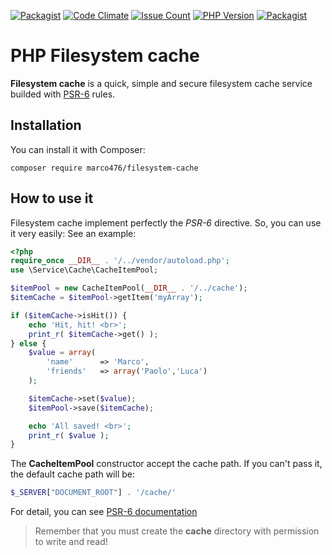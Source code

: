 [![Packagist](https://img.shields.io/packagist/v/marco476/filesystem-cache.svg)](https://packagist.org/packages/marco476/filesystem-cache)
[![Code Climate](https://codeclimate.com/github/marco476/filesystem-cache/badges/gpa.svg)](https://codeclimate.com/github/marco476/filesystem-cache)
[![Issue Count](https://codeclimate.com/github/marco476/filesystem-cache/badges/issue_count.svg)](https://codeclimate.com/github/marco476/filesystem-cache)
[![PHP Version](https://img.shields.io/badge/PHP-%3E%3D5.6-blue.svg)](http://php.net/manual/en/migration56.new-features.php)
[![Packagist](https://img.shields.io/packagist/l/marco476/filesystem-cache.svg)](https://packagist.org/packages/marco476/filesystem-cache)

# PHP Filesystem cache
**Filesystem cache** is a quick, simple and secure filesystem cache service builded with [PSR-6](http://www.php-fig.org/psr/psr-6/) rules.

## Installation

You can install it with Composer:

```
composer require marco476/filesystem-cache
```

## How to use it
Filesystem cache implement perfectly the *PSR-6* directive. So, you can use it very easily:
See an example:

```PHP
<?php
require_once __DIR__ . '/../vendor/autoload.php';
use \Service\Cache\CacheItemPool;

$itemPool = new CacheItemPool(__DIR__ . '/../cache');
$itemCache = $itemPool->getItem('myArray');

if ($itemCache->isHit()) {
    echo 'Hit, hit! <br>';
    print_r( $itemCache->get() );
} else {
    $value = array(
        'name'      => 'Marco',
        'friends'   => array('Paolo','Luca')
    );

    $itemCache->set($value);
    $itemPool->save($itemCache);

    echo 'All saved! <br>';
    print_r( $value );
}
```

The **CacheItemPool** constructor accept the cache path. If you can't pass it, the default cache path will be:

```PHP
$_SERVER["DOCUMENT_ROOT"] . '/cache/'
```

For detail, you can see [PSR-6 documentation](http://www.php-fig.org/psr/psr-6/)

> Remember that you must create the **cache** directory with permission to write and read!
